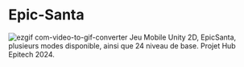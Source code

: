 # Epic-Santa
![ezgif com-video-to-gif-converter](https://github.com/Dulery/Epic-Santa/assets/146708504/f995d2f6-92af-4c36-bce4-ec9c3d854c38)
Jeu Mobile Unity 2D, EpicSanta, plusieurs modes disponible, ainsi que 24 niveau de base. Projet Hub Epitech 2024.
